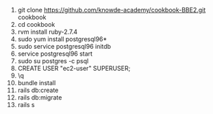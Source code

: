 1. git clone https://github.com/knowde-academy/cookbook-BBE2.git cookbook
2. cd cookbook
3. rvm install ruby-2.7.4
4. sudo yum install postgresql96*
5. sudo service postgresql96 initdb
6. service postgresql96 start
7. sudo su postgres -c psql
8. CREATE USER "ec2-user" SUPERUSER;
9. \q
10. bundle install
11. rails db:create
12. rails db:migrate
13. rails s
